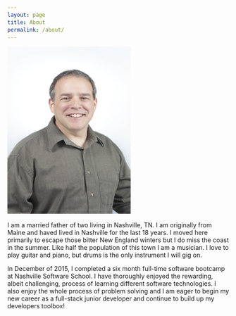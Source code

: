 ```yaml
---
layout: page
title: About
permalink: /about/
---
```


<div id="profile-pic">
  <img class="profile-pic" src="/images/NSSColorPhoto.jpg" width="280" height="380">
</div>

I am a married father of two living in Nashville, TN.  I am originally from Maine and haved lived in Nashville for the last 18 years.  I moved here primarily to escape those bitter New England winters but I do miss the coast in the summer.  Like half the population of this town I am a musician.  I love to play guitar and piano, but drums is the only instrument I will gig on.

In December of 2015, I completed a six month full-time software bootcamp at Nashville Software School.  I have thoroughly enjoyed the rewarding, albeit challenging, process of learning different software technologies.  I also enjoy the whole process of problem solving and I am eager to begin my new career as a full-stack junior developer and continue to build up my developers toolbox!




